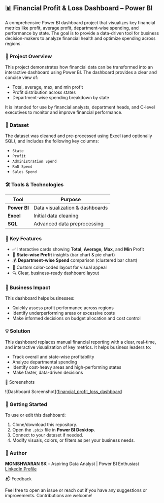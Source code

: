 ## 📊 Financial Profit & Loss Dashboard – Power BI

A comprehensive Power BI dashboard project that visualizes key financial metrics like profit, average profit, department-wise spending, and performance by state. The goal is to provide a data-driven tool for business decision-makers to analyze financial health and optimize spending across regions.


### 🧩 Project Overview

This project demonstrates how financial data can be transformed into an interactive dashboard using Power BI. The dashboard provides a clear and concise view of:
- Total, average, max, and min profit
- Profit distribution across states
- Department-wise spending breakdown by state

It is intended for use by financial analysts, department heads, and C-level executives to monitor and improve financial performance.


### 📁 Dataset

The dataset was cleaned and pre-processed using Excel (and optionally SQL), and includes the following key columns:
- `State`
- `Profit`
- `Administration Spend`
- `RnD Spend`
- `Sales Spend`


### 🛠 Tools & Technologies

| Tool         | Purpose                              |
|--------------|--------------------------------------|
| **Power BI** | Data visualization & dashboards      |
| **Excel**    | Initial data cleaning                |
| **SQL**      | Advanced data preprocessing          |



### 📌 Key Features

- ✅ Interactive cards showing **Total**, **Average**, **Max**, and **Min** Profit
- 📍 **State-wise Profit** insights (bar chart & pie chart)
- 💰 **Department-wise Spend** comparison (clustered bar chart)
- 🎨 Custom color-coded layout for visual appeal
- 🔍 Clear, business-ready dashboard layout



### 📌 Business Impact

This dashboard helps businesses:
- Quickly assess profit performance across regions
- Identify underperforming areas or excessive costs
- Make informed decisions on budget allocation and cost control


### 💡 Solution

This dashboard replaces manual financial reporting with a clear, real-time, and interactive visualization of key metrics. It helps business leaders to:

- Track overall and state-wise profitability
- Analyze departmental spending
- Identify cost-heavy areas and high-performing states
- Make faster, data-driven decisions



📸 Screenshots

![Dashboard Screenshot]([financial_profit_loss_dashboard](https://github.com/Monishwaran-sk/financial-profit-loss-dashboard/blob/main/screenshots/financial_profit_loss_dashboard.png)



### 🚀 Getting Started

To use or edit this dashboard:
1. Clone/download this repository.
2. Open the `.pbix` file in **Power BI Desktop**.
3. Connect to your dataset if needed.
4. Modify visuals, colors, or filters as per your business needs.



### 🧠 Author

**MONISHWARAN SK** – Aspiring Data Analyst | Power BI Enthusiast  
[LinkedIn Profile](https://www.linkedin.com/in/monishwaran-s-k-a85976318/)
  



📬 Feedback

Feel free to open an issue or reach out if you have any suggestions or improvements. Contributions are welcome!

